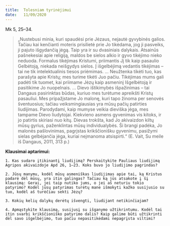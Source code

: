 ```yaml
---
title:  Tolesniam tyrinėjimui
date:   11/09/2020
---
```


Mk 5, 25–34.

> <p></p>
> „Nustebusi minia, kuri spaudėsi prie Jėzaus, nejautė gyvybinės galios. Tačiau kai kenčianti moteris prisilietė prie Jo tikėdama, jog ji pasveiks, ji pajuto išgydančią jėgą. Taip yra ir su dvasiniais dalykais. Atsainūs pašnekesiai apie religiją, maldos be sielos alkio ir gyvo tikėjimo nieko neduoda. Formalus tikėjimas Kristumi, priimantis Jį tik kaip pasaulio Gelbėtoją, niekada neišgydys sielos. Į išgelbėjimą vedantis tikėjimas – tai ne tik intelektualinis tiesos priėmimas. ... Neužtenka tikėti tuo, kas parašyta apie Kristų; mes turime tikėti Juo pačiu. Tikėjimas mums gali padėti tik tuomet, kai priimame Jėzų kaip asmeninį Išgelbėtoją ir pasitikime Jo nuopelnais. ... Dievo ištikimybės išpažinimas – tai Dangaus pasirinktas būdas, kuriuo mes turėtume apreikšti Kristų pasauliui. Mes pripažįstame Jo malonę, kuri tapo žinoma per senovės šventuosius; tačiau veiksmingiausias yra mūsų pačių patirties liudijimas. Parodydami, kaip mumyse veikia dieviška jėga, mes tampame Dievo liudytojai. Kiekvieno asmens gyvenimas vis kitoks, ir jo patirtis skiriasi nuo kitų. Dievas trokšta, kad Jo akivaizdon kiltų mūsų gyrius, paženklintas mūsų individualybės. Ši brangi padėka, Jo malonės pašlovinimas, pagrįstas krikščionišku gyvenimu, pasižymi sielas gelbėjančia jėga, kuriai neįmanoma atsispirti.“ (E. Vait, Su meile iš Dangaus, 2011, 313 p.)

**Klausimai aptarimui:**

`1. Kas sudaro įtikinantį liudijimą? Perskaitykite Pauliaus liudijimą Agripos akivaizdoje Apd 26, 1–23. Koks buvo jo liudijimo pagrindas?`

`2. Jūsų manymu, kodėl mūsų asmeniškas liudijimas apie tai, ką Kristus padarė dėl mūsų, yra itin galingas? Tačiau ką jūs atsakote į šį klausimą: Gerai, jei taip nutiko jums, o jei aš neturiu tokio patyrimo? Kodėl jūsų patyrimas turėtų mane išmokyti kažko susijusio su tuo, kodėl aš turėčiau sekti Jėzų?`

`3. Kokių kelių dalykų derėtų išvengti, liudijant netikinčiajam?`

`4. Apmąstykite klausimą, susijusį su išganymo užtikrintumu. Kodėl tai itin svarbi krikščioniško patyrimo dalis? Kaip galime būti užtikrinti dėl savo išgelbėjimo, tuo pačiu nepasitikėdami nepagrįsta viltimi?`
